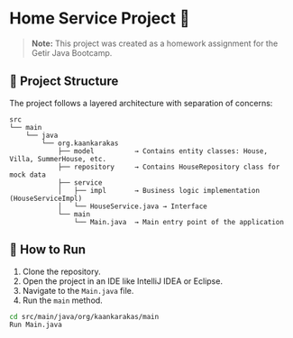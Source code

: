 # Home Service Project 🏡
> **Note:** This project was created as a homework assignment for the Getir Java Bootcamp.

## 🧱 Project Structure

The project follows a layered architecture with separation of concerns:

```
src
└── main
    └── java
        └── org.kaankarakas
            ├── model          → Contains entity classes: House, Villa, SummerHouse, etc.
            ├── repository     → Contains HouseRepository class for mock data
            ├── service
            │   ├── impl       → Business logic implementation (HouseServiceImpl)
            │   └── HouseService.java → Interface
            └── main
                └── Main.java  → Main entry point of the application
```

## 🚀 How to Run

1. Clone the repository.
2. Open the project in an IDE like IntelliJ IDEA or Eclipse.
3. Navigate to the `Main.java` file.
4. Run the `main` method.

```bash
cd src/main/java/org/kaankarakas/main
Run Main.java
```
